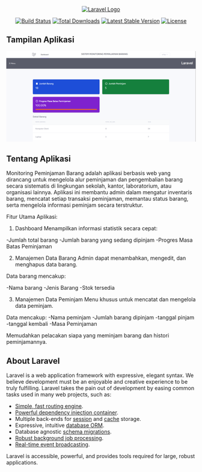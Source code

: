 <p align="center"><a href="https://laravel.com" target="_blank"><img src="https://raw.githubusercontent.com/laravel/art/master/logo-lockup/5%20SVG/2%20CMYK/1%20Full%20Color/laravel-logolockup-cmyk-red.svg" width="400" alt="Laravel Logo"></a></p>

<p align="center">
<a href="https://github.com/laravel/framework/actions"><img src="https://github.com/laravel/framework/workflows/tests/badge.svg" alt="Build Status"></a>
<a href="https://packagist.org/packages/laravel/framework"><img src="https://img.shields.io/packagist/dt/laravel/framework" alt="Total Downloads"></a>
<a href="https://packagist.org/packages/laravel/framework"><img src="https://img.shields.io/packagist/v/laravel/framework" alt="Latest Stable Version"></a>
<a href="https://packagist.org/packages/laravel/framework"><img src="https://img.shields.io/packagist/l/laravel/framework" alt="License"></a>
</p>

## Tampilan Aplikasi

<img src="Screenshot 1.png" alt="Screenshot Aplikasi" width="700">

## Tentang Aplikasi
Monitoring Peminjaman Barang adalah aplikasi berbasis web yang dirancang untuk mengelola alur peminjaman dan pengembalian barang secara sistematis di lingkungan sekolah, kantor, laboratorium, atau organisasi lainnya. Aplikasi ini membantu admin dalam mengatur inventaris barang, mencatat setiap transaksi peminjaman, memantau status barang, serta mengelola informasi peminjam secara terstruktur.

Fitur Utama Aplikasi:
1. Dashboard
Menampilkan informasi statistik secara cepat:

-Jumlah total barang
-Jumlah barang yang sedang dipinjam
-Progres Masa Batas Peminjaman

2. Manajemen Data Barang
Admin dapat menambahkan, mengedit, dan menghapus data barang.

Data barang mencakup:

-Nama barang
-Jenis Barang
-Stok tersedia


3. Manajemen Data Peminjam
Menu khusus untuk mencatat dan mengelola data peminjam.

Data mencakup:
-Nama peminjam
-Jumlah barang dipinjam
-tanggal pinjam 
-tanggal kembali
-Masa Peminjaman

Memudahkan pelacakan siapa yang meminjam barang dan histori peminjamannya.


## About Laravel

Laravel is a web application framework with expressive, elegant syntax. We believe development must be an enjoyable and creative experience to be truly fulfilling. Laravel takes the pain out of development by easing common tasks used in many web projects, such as:

- [Simple, fast routing engine](https://laravel.com/docs/routing).
- [Powerful dependency injection container](https://laravel.com/docs/container).
- Multiple back-ends for [session](https://laravel.com/docs/session) and [cache](https://laravel.com/docs/cache) storage.
- Expressive, intuitive [database ORM](https://laravel.com/docs/eloquent).
- Database agnostic [schema migrations](https://laravel.com/docs/migrations).
- [Robust background job processing](https://laravel.com/docs/queues).
- [Real-time event broadcasting](https://laravel.com/docs/broadcasting).

Laravel is accessible, powerful, and provides tools required for large, robust applications.

